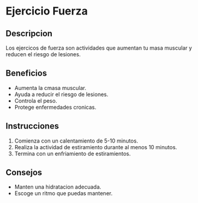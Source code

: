 # Ejercicio Fuerza

## Descripcion
Los ejercicos de fuerza son actividades que aumentan tu masa muscular y reducen el riesgo de lesiones.

## Beneficios

- Aumenta la cmasa muscular.
- Ayuda a reducir el riesgo de lesiones.
- Controla el peso.
- Protege enfermedades cronicas.

## Instrucciones

1. Comienza con un calentamiento de 5-10 minutos.
2. Realiza la actividad de estiramiento durante al menos 10 minutos.
3. Termina con un enfriamiento de estiramientos.

## Consejos 
- Manten una hidratacion adecuada.
- Escoge un ritmo que puedas mantener.
